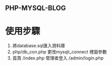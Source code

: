 ## PHP-MYSQL-BLOG
# 使用步驟
1. 將database.sql匯入資料庫
2. php/db_con.php 更改mysqli_connect 裡面參數
3. 首頁 /index.php 管理者登入 /admin/login.php


